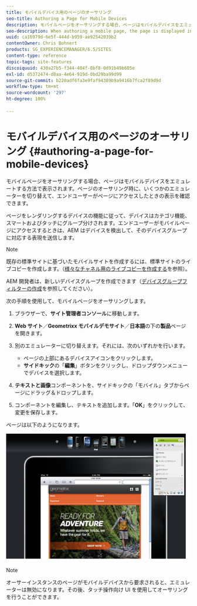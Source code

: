 ```yaml
---
title: モバイルデバイス用のページのオーサリング
seo-title: Authoring a Page for Mobile Devices
description: モバイルページをオーサリングする場合、ページはモバイルデバイスをエミュレートする方法で表示されます。ページのオーサリング時に、いくつかのエミュレーターを切り替えて、エンドユーザーがページにアクセスしたときの表示を確認できます。
seo-description: When authoring a mobile page, the page is displayed in a way that emulates the mobile device. When authoring the page, you can switch between several emulators to see what the end-user sees when accessing the page.
uuid: ca16979d-6e5f-444d-b959-ae92542039b2
contentOwner: Chris Bohnert
products: SG_EXPERIENCEMANAGER/6.5/SITES
content-type: reference
topic-tags: site-features
discoiquuid: 430a27b5-f344-404f-8bf8-0d91b49b605e
exl-id: d5372474-d8aa-4e64-919d-0bd29ba99d99
source-git-commit: b220adf6fa3e9faf94389b9a9416b7fca2f89d9d
workflow-type: tm+mt
source-wordcount: '297'
ht-degree: 100%

---
```


# モバイルデバイス用のページのオーサリング {#authoring-a-page-for-mobile-devices}

モバイルページをオーサリングする場合、ページはモバイルデバイスをエミュレートする方法で表示されます。ページのオーサリング時に、いくつかのエミュレーターを切り替えて、エンドユーザーがページにアクセスしたときの表示を確認できます。

ページをレンダリングするデバイスの機能に従って、デバイスはカテゴリ機能、スマートおよびタッチにグループ分けされます。エンドユーザーがモバイルページにアクセスするときは、AEM はデバイスを検出して、そのデバイスグループに対応する表現を送信します。

>[!NOTE]
>
>既存の標準サイトに基づいたモバイルサイトを作成するには、標準サイトのライブコピーを作成します。（[様々なチャネル用のライブコピーを作成する](/help/sites-administering/msm-livecopy.md)を参照）。
>
>AEM 開発者は、新しいデバイスグループを作成できます（[デバイスグループフィルターの作成](/help/sites-developing/groupfilters.md)を参照してください）。

次の手順を使用して、モバイルページをオーサリングします。

1. ブラウザーで、**サイト管理者コンソール**&#x200B;に移動します。
1. **Web サイト**／**Geometrixx モバイルデモサイト**／**日本語**&#x200B;の下の&#x200B;**製品**&#x200B;ページを開きます。

1. 別のエミュレーターに切り替えます。それには、次のいずれかを行います。

   * ページの上部にあるデバイスアイコンをクリックします。
   * **サイドキック**&#x200B;の「**編集**」ボタンをクリックし、ドロップダウンメニューでデバイスを選択します。

1. **テキストと画像**&#x200B;コンポーネントを、サイドキックの「モバイル」タブからページにドラッグ＆ドロップします。
1. コンポーネントを編集し、テキストを追加します。「**OK**」をクリックして、変更を保存します。

ページは以下のようになります。

![mobileipademu](assets/mobileipademu.png)

>[!NOTE]
>
>オーサーインスタンスのページがモバイルデバイスから要求されると、エミュレーターは無効になります。その後、タッチ操作向け UI を使用してオーサリングを行うことができます。

